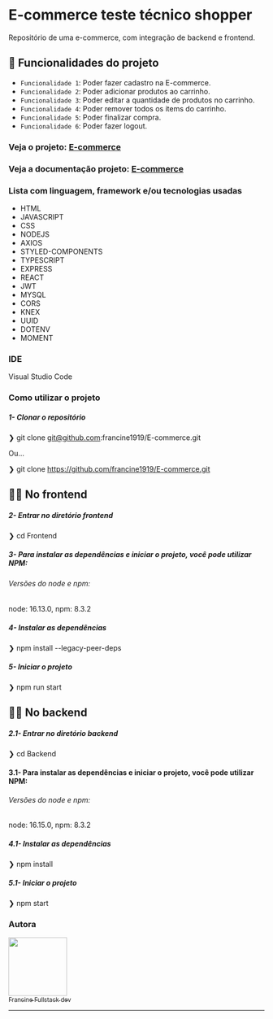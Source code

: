 # E-commerce teste técnico shopper

Repositório de uma e-commerce, com integração de backend e frontend.

## :hammer: Funcionalidades do projeto
- `Funcionalidade 1`: Poder fazer cadastro na E-commerce.
- `Funcionalidade 2`: Poder adicionar produtos ao carrinho.
- `Funcionalidade 3`: Poder editar a quantidade de produtos no carrinho.
- `Funcionalidade 4`: Poder remover todos os items do carrinho.
- `Funcionalidade 5`: Poder finalizar compra.
- `Funcionalidade 6`: Poder fazer logout.

### Veja o projeto: [E-commerce](https://frontend-shopper.vercel.app/)
### Veja a documentação projeto: [E-commerce](https://documenter.getpostman.com/view/19296644/UzBnrmj6#19221d86-e68d-4fd0-9b86-e25774725e9a%20)
### Lista com linguagem, framework e/ou tecnologias usadas

- HTML
- JAVASCRIPT
- CSS
- NODEJS
- AXIOS
- STYLED-COMPONENTS
- TYPESCRIPT
- EXPRESS
- REACT
- JWT
- MYSQL
- CORS
- KNEX
- UUID
- DOTENV
- MOMENT

### IDE
Visual Studio Code

### Como utilizar o projeto

##### 1- Clonar o repositório
  ❯ git clone git@github.com:francine1919/E-commerce.git
  
   Ou...
   
  ❯ git clone https://github.com/francine1919/E-commerce.git

## 👩‍💻 No frontend

  ##### 2- Entrar no diretório frontend
  ❯ cd Frontend
    
##### 3- Para instalar as dependências e iniciar o projeto, você pode utilizar NPM:
  ###### Versões do node e npm:
  node: 16.13.0,
  npm: 8.3.2
  
 ##### 4- Instalar as dependências
  ❯ npm install --legacy-peer-deps

 ##### 5- Iniciar o projeto
  ❯ npm run start


## 👩‍💻 No backend
  ##### 2.1- Entrar no diretório backend
  ❯ cd Backend
    
#### 3.1- Para instalar as dependências e iniciar o projeto, você pode utilizar NPM:
  ###### Versões do node e npm:
  node: 16.15.0,
  npm: 8.3.2
  
 ##### 4.1- Instalar as dependências
  ❯ npm install 

 ##### 5.1- Iniciar o projeto
  ❯ npm start

### Autora

[<img src="https://avatars.githubusercontent.com/u/94610559?v=4" width=115><br><sub>Francine Fullstack dev</sub>](https://github.com/francine1919) 

----------------------------------------------------------------------------------------------------------------------------------------------------------------------